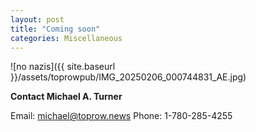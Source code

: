 ```yaml
---
layout: post
title: "Coming soon"
categories: Miscellaneous
---
```

![no nazis]({{ site.baseurl }}/assets/toprowpub/IMG_20250206_000744831_AE.jpg)

**Contact Michael A. Turner**

Email: [michael@toprow.news](mailto:michael@toprow.news)
Phone: 1-780-285-4255

